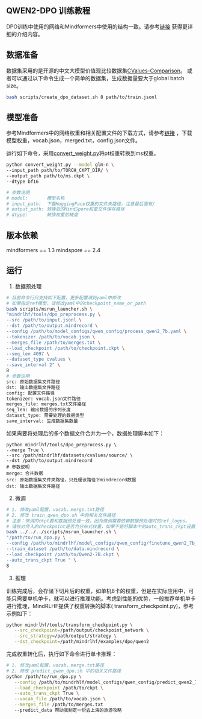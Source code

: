 ## QWEN2-DPO 训练教程

DPO训练中使用的网络和Mindformers中使用的结构一致。请参考[链接](https://gitee.com/mindspore/mindformers/blob/dev/research/qwen2/qwen2.md)
获得更详细的介绍内容。

## 数据准备

数据集采用的是开源的中文大模型价值观比较数据集[CValues-Comparison](https://github.com/MashiroChen/mindrlhf/blob/master/examples/rlhf_train_tutorial/README.md)。
或者可以通过以下命令生成一个简单的数据集，生成数据量要大于global batch size。

```sh
bash scripts/create_dpo_dataset.sh 8 path/to/train.jsonl
```

## 模型准备

参考Mindformers中的网络权重和相关配置文件的下载方式，请参考[链接](https://gitee.com/mindspore/mindformers/blob/dev/research/qwen2/qwen2.md)
，下载模型权重，vocab.json，merged.txt，config.json文件。

运行如下命令，采用[convert_weight.py](https://gitee.com/mindspore/mindformers/blob/r1.2.0/convert_weight.py)将pt权重转换到ms权重。

```sh
python convert_weight.py --model glm-n \
--input_path path/to/TORCH_CKPT_DIR/ \
--output_path path/to/ms.ckpt \
--dtype bf16

# 参数说明
# model:       模型名称
# input_path:  下载HuggingFace权重的文件夹路径，注意最后面有/
# output_path: 转换后的MindSpore权重文件保存路径
# dtype:       转换权重的精度
```

## 版本依赖

mindformers == 1.3
mindspore == 2.4

## 运行

1. 数据预处理

```sh
# 目前命令行只支持如下配置，更多配置请到yaml中修改
# 如需指定ref模型，请修改yaml中的checkpoint_name_or_path
bash scripts/msrun_launcher.sh \
"mindrlhf/tools/dpo_preprocess.py \
--src /path/to/input.jsonl \
--dst /path/to/output.mindrecord \
--config /path/to/model_configs/qwen_config/process_qwen2_7b.yaml \
--tokenizer /path/to/vocab.json \
--merges_file /path/to/merges.txt \
--load_checkpoint /path/to/checkpoint.ckpt \
--seq_len 4097 \
--dataset_type cvalues \
--save_interval 2" \
8
# 参数说明
src: 原始数据集文件路径
dst: 输出数据集文件路径
config: 配置文件路径
tokenizer: vocab.json文件路径
merges_file: merges.txt文件路径
seq_len: 输出数据的序列长度
dataset_type: 需要处理的数据类型
save_interval: 生成数据集数量
```

如果需要将处理后的多个数据文件合并为一个，数据处理脚本如下：

```Shell
python mindrlhf/tools/dpo_preprocess.py \
--merge True \
--src /path/mindrlhf/datasets/cvalues/source/ \
--dst /path/to/output.mindrecord
# 参数说明
merge: 合并数据
src: 原始数据集文件夹路径，只处理该路径下mindrecord数据
dst: 输出数据集文件路径
```

2. 微调

```sh
# 1. 修改yaml配置，vocab，merge.txt路径
# 2. 修改 train_qwen_dpo.sh 中的相关文件路径
# 注意：微调的ckpt要和数据预处理一致，因为微调需要依赖数据预处理时的ref_logps。
# 请核对传入的checkpoint是否为分布式权重，如果不是将脚本中的auto_trans_ckpt设置为true，自动转换成分布式权重
bash ../../../scripts/msrun_launcher.sh \
"/path/to/run_dpo.py \
--config /path/to/mindrlhf/model_configs/qwen_config/finetune_qwen2_7b_dpo.yaml \
--train_dataset /path/to/data.mindrecord \
--load_checkpoint /path/to/Qwen2-7B.ckpt \
--auto_trans_ckpt True " \
8
```

3. 推理

训练完成后，会存储下切片后的权重，如单机8卡的权重，但是在实际应用中，可能只需要单机单卡，就可以进行推理功能。考虑到性能的优势，一般推荐单机单卡进行推理，MindRLHF提供了权重转换的脚本(
transform_checkpoint.py)，参考示例如下：

```sh
python mindrlhf/tools/transform_checkpoint.py \
   --src_checkpoint=/path/output/checkpoint_network \
   --src_strategy=/path/output/strategy \
   --dst_checkpoint=/path/mindrlhf/examples/dpo/qwen2
```

完成权重转化后，执行如下命令进行单卡推理：

```sh
# 1. 修改yaml配置，vocab，merge.txt路径
# 2. 修改 predict_qwen_dpo.sh 中的相关文件路径
python /path/to/run_dpo.py \
   --config /path/to/mindrhlf/model_configs/qwen_config/predict_qwen2_7b.yaml \
   --load_checkpoint /path/to/ckpt \
   --auto_trans_ckpt True \
   --vocab_file /path/to/vocab.json \
   --merges_file /path/to/merges.txt
   --predict_data 帮助我制定一份去上海的旅游攻略
```
